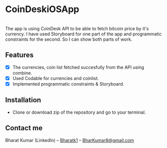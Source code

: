 # CoinDeskiOSApp
<br />
The app is using CoinDesk API to be able to fetch bitcoin price by it's currency. 
I have used Storyboard for one part of the app and programmatic constraints for the second. So I can show both parts of work.

## Features

- [x] The currencies, coin list fetched succesfully from the API using combine.
- [x] Used Codable for currencies and coinlist. 
- [x] Implemented programmatic constraints & Storyboard. 
## Installation

- Clone or download zip of the repository and go to your terminal.

## Contact me

Bharat Kumar (LinkedIn) – [Bharatk1](https://www.linkedin.com/in/bharatk1/) – BharKumar8@gmail.com
